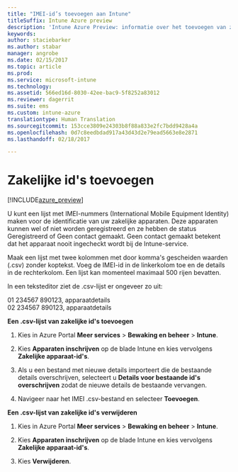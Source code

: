 ```yaml
---
title: "IMEI-id’s toevoegen aan Intune"
titleSuffix: Intune Azure preview
description: 'Intune Azure Preview: informatie over het toevoegen van zakelijke id&quot;s (IMEI-nummers) aan Microsoft Intune. '
keywords: 
author: staciebarker
ms.author: stabar
manager: angrobe
ms.date: 02/15/2017
ms.topic: article
ms.prod: 
ms.service: microsoft-intune
ms.technology: 
ms.assetid: 566ed16d-8030-42ee-bac9-5f8252a83012
ms.reviewer: dagerrit
ms.suite: ems
ms.custom: intune-azure
translationtype: Human Translation
ms.sourcegitcommit: 153cce3809e24303b8f88a833e2fc7bdd9428a4a
ms.openlocfilehash: 0d7c8eedbdad917a43d43d2e79ead5663e8e2871
ms.lasthandoff: 02/18/2017

---
```


# <a name="add-corporate-identifiers"></a>Zakelijke id's toevoegen

[!INCLUDE[azure_preview](../includes/azure_preview.md)]

U kunt een lijst met IMEI-nummers (International Mobile Equipment Identity) maken voor de identificatie van uw zakelijke apparaten. Deze apparaten kunnen wel of niet worden geregistreerd en ze hebben de status Geregistreerd of Geen contact gemaakt. Geen contact gemaakt betekent dat het apparaat nooit ingecheckt wordt bij de Intune-service.

Maak een lijst met twee kolommen met door komma's gescheiden waarden (.csv) zonder koptekst. Voeg de IMEI-id in de linkerkolom toe en de details in de rechterkolom. Een lijst kan momenteel maximaal 500 rijen bevatten.

In een teksteditor ziet de .csv-lijst er ongeveer zo uit:

01 234567 890123, apparaatdetails</br>
02 234567 890123, apparaatdetails

**Een .csv-lijst van zakelijke id's toevoegen**

1. Kies in Azure Portal **Meer services** > **Bewaking en beheer** > **Intune**.

2. Kies **Apparaten inschrijven** op de blade Intune en kies vervolgens **Zakelijke apparaat-id's**.

3. Als u een bestand met nieuwe details importeert die de bestaande details overschrijven, selecteert u **Details voor bestaande id's overschrijven** zodat de nieuwe details de bestaande vervangen.

4. Navigeer naar het IMEI .csv-bestand en selecteer **Toevoegen**.

**Een .csv-lijst van zakelijke id's verwijderen**

1. Kies in Azure Portal **Meer services** > **Bewaking en beheer** > **Intune**.

2. Kies **Apparaten inschrijven** op de blade Intune en kies vervolgens **Zakelijke apparaat-id's**.

3. Kies **Verwijderen**.

